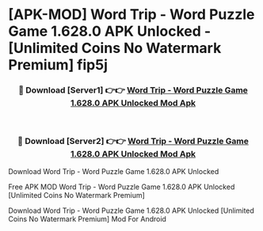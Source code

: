 # [APK-MOD] Word Trip - Word Puzzle Game 1.628.0 APK Unlocked - [Unlimited Coins No Watermark Premium] fip5j



<div align="center">
<h3>🔴 Download [Server1] 👉👉 <a href="https://momento.my/?title=Word_Trip_-_Word_Puzzle_Game_1.628.0_APK_Unlocked">Word Trip - Word Puzzle Game 1.628.0 APK Unlocked Mod Apk</a></h3><br>

<h3>🔴 Download [Server2] 👉👉 <a href="https://momento.my/?title=Word_Trip_-_Word_Puzzle_Game_1.628.0_APK_Unlocked">Word Trip - Word Puzzle Game 1.628.0 APK Unlocked Mod Apk</a></h3>
</div>



Download Word Trip - Word Puzzle Game 1.628.0 APK Unlocked 

Free APK MOD Word Trip - Word Puzzle Game 1.628.0 APK Unlocked [Unlimited Coins No Watermark Premium]

Download Word Trip - Word Puzzle Game 1.628.0 APK Unlocked [Unlimited Coins No Watermark Premium] Mod For Android
